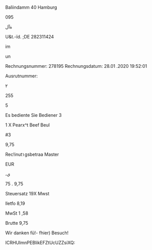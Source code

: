 Balìindamm 40
Hamburg

095

 ةآل

U&t.-ïd. ;DE  282311424

im

un

Rechnungsnummer:  278195
Rechnungsdatum:  28.01 .2020  19:52:01

Ausrutnummer:

٢

255

5

Es  bediente  Sie  Bediener  3

1  X  Pearx^t  Beef  Beul

#3

9,75

Rec!inut١gsbetraa
Master

EUR

،ي

75  .
9,75

Steuersatz
19Χ  Mwst

lletfo
8,19

MwSt
1 ,58

Brutte
9,75

Wir  danken  fü!-  fhier)  Besuch!

ICRHUImnPEBlikEFZtUcUZZsiXQ:

